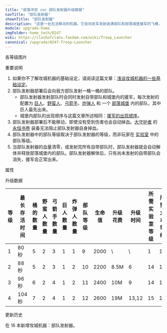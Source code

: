 ```yaml
---
title: "部落冲突 coc 部队发射器升级数据"
navTitle: "部队发射器"
shownTitle: "部队发射器"
description: "这是一台无法移动的机器，它会向友军发射装满部队和部落城堡援军的飞桶，为他们提供支援。每个飞桶可容纳多个单位，包括一个部落城堡援军。飞桶数量有限，一定要充分发挥它们的作用！"
module: upgrade-home
imgFolder: home_tech/0247
wiki: https://clashofclans.fandom.com/wiki/Troop_Launcher
canonical: /upgrade/0247-Troop-Launcher
---
```


<UnitInfo :folder="$frontmatter.imgFolder" imgSrc="Troop_Launcher_info.png" :imgAlt="$frontmatter.navTitle" :description="$frontmatter.description" />

<SmallTitle>各等级图片</SmallTitle>

<Panel>
    <UnitImgGroup :folder="$frontmatter.imgFolder">
        <UnitImg imgTitle="1 级" imgSrc="Troop_Launcher1.png" />
        <UnitImg imgTitle="2 级" imgSrc="Troop_Launcher2.png" />
        <UnitImg imgTitle="3 级" imgSrc="Troop_Launcher3.png" />
        <UnitImg imgTitle="4 级" imgSrc="Troop_Launcher4.png" />
    </UnitImgGroup>
</Panel>

<SmallTitle>重要说明</SmallTitle>

1. 如果你不了解攻城机器的基础设定，请阅读这篇文章：[浅谈攻城机器的一些基础设定](/p/6912)。
2. 部队发射器部署后会向我方部队发射一桶一桶的部队。
    - 部队发射器发射部队时会同时发射自带部队和城堡内的援军，每次发射的配置为 [巨人](/upgrade/0002-Giant)、[野蛮人](/upgrade/0000-Barbarian)、[弓箭手](/upgrade/0001-Archer)、[炸弹人](/upgrade/0004-Wall-Breaker) 和 一个 [部落城堡](/upgrade/0407-Clan-Castle) 内的部队，其中巨人最先出来。
    - 城堡内部队的出现顺序与这篇文章所述相同：[援军的出现顺序](/p/593)。
3. 部队发射器部署后不能移动，即使没有受到伤害也会自动掉血。[大守护者](/upgrade/0202-Grand-Warden) 的 [永恒书卷](/upgrade/0780-Eternal-Tome) 装备无法阻止部队发射器自身掉血。
5. 部队发射器中的部队等级取决于部队发射器的等级，而非玩家在 [实验室](/upgrade/0483-Laboratory) 中的部队等级。
6. 当部队发射器的血量清零，或发射完所有自带部队时，部队发射器就会自动解体并释放部落城堡内的部队。部队发射器解体后，只有尚未发射的自带部队会消失，援军会正常出来。

<SmallTitle>属性</SmallTitle>

<UnitProperties>
    <UnitProperty pKey="作用方式" pValue="给进攻方投放增援部队" />
    <UnitProperty pKey="作用目标" pValue="最近的进攻方部队" />
    <UnitProperty pKey="最远投放距离" pValue="未知" />
    <UnitProperty pKey="投放速度" pValue="6 秒/次" />
    <UnitProperty pKey="移动速度" pValue="0 (无法移动)" />
    <UnitProperty pKey="所需攻城机器工坊等级" pValue="8" />
    <UnitProperty pKey="所需大本等级" pValue="16" />
    <UnitProperty pKey="建造时间" pValue="1200" trainingSystem="2022" />
</UnitProperties>

<SmallTitle>升级数据</SmallTitle>

<script setup>
const tableExtraInfo = [
    {
        "column": 9,
        "type": "cost",
        "gpClass": "research",
        "icon": "Elixir"
    },
    {
        "column": 10,
        "type": "time",
        "gpClass": "research"
    }
];
</script>

<UnitTable :tableExtraInfo="tableExtraInfo">

| 等级 |最长<br>存活时间|桶的<br>数量|野蛮人<br>数量|弓箭手<br>数量|巨人<br>数量|炸弹人<br>数量|部队<br>等级| 生命值|升级花费| 升级时间|所需<br>实验室等级|所需<br>大本等级|
|  --- |      ---      |    ---    |     ---     |     ---     |    ---     |     ---     |    ---    | ---- |  ----  |  ----  |       ---       |      ---      |
|   1  |     80 秒     |     5     |      2      |      3      |     1      |      1      |      9    | 2000 |     \  |    \   |          1      |       16      |
|   2  |     88 秒     |     5     |      2      |      3      |     1      |      2      |     10    | 2200 |  8.5M  |    6   |         14      |       16      |
|   3  |     96 秒     |     6     |      2      |      4      |     1      |      2      |     11    | 2400 |   10M  |    9   |         14      |       16      |
|   4  |    104 秒     |     7     |      2      |      4      |     1      |      2      |     12    | 2600 |   19M  |  13,12 |         15      |       17      |
</UnitTable>

<SmallTitle>更新历史</SmallTitle>

<Timeline>
    <TimelineItem date="2025/02/10">
        <TimelineRow>在 16 本新增攻城机器：部队发射器。</TimelineRow>
    </TimelineItem>
    <TimelineItem :historyBottom="true" />
</Timeline>